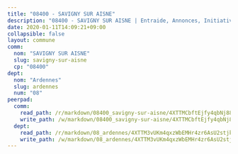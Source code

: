 ```yaml
---
title: "08400 - SAVIGNY SUR AISNE"
description: "08400 - SAVIGNY SUR AISNE | Entraide, Annonces, Initiatives"
date: 2020-01-11T14:09:21+09:00
collapsible: false
layout: commune
comm:
  nom: "SAVIGNY SUR AISNE"
  slug: savigny-sur-aisne
  cp: "08400"
dept:
  nom: "Ardennes"
  slug: ardennes
  num: "08"
peerpad:
  comm:
    read_path: /r/markdown/08400_savigny-sur-aisne/4XTTMCbftEjfy4qbNj88yGCLGwwHXQVMSwfhFozXL672kzw72
    write_path: /w/markdown/08400_savigny-sur-aisne/4XTTMCbftEjfy4qbNj88yGCLGwwHXQVMSwfhFozXL672kzw72-K3TgU3MaXJXChyMLSJf1hhzFsCMGoHsEbag9TzdhYvTvH33iabGhUrAYfj7rG42c54Fc4EExmPKVtghwDP1FtSbijqd76dLXnVU9wzgEnMZeZNQZMnQjBzoA9Qzh4EgLymWWT3kg
  dept:
    read_path: /r/markdown/08_ardennes/4XTTM3vUKm4qxzWbEMHr4zr6AsU2stjkKdsaY9uMbmhXjv9QM
    write_path: /w/markdown/08_ardennes/4XTTM3vUKm4qxzWbEMHr4zr6AsU2stjkKdsaY9uMbmhXjv9QM-K3TgUMB9u4JvtZdFBPfBexH6pGeKJREiRZLakfAxGDqg6fgd1ib6XHxM9tkwaYxqJV2qNTbboL5jGpTS7re5rUf5cB5fLzdnicM4aJkF5ZXmkvCRXEh5XT7432iWRZFby5MMVbKP
---
```


